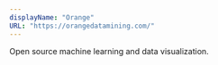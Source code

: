 ```yaml
---
displayName: "Orange"
URL: "https://orangedatamining.com/"
---
```


Open source machine learning and data visualization.